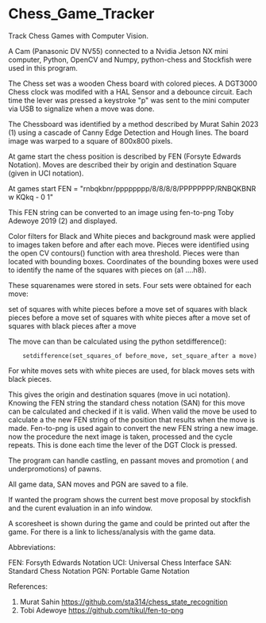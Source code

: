 # Chess_Game_Tracker
Track Chess Games with Computer Vision.

A Cam (Panasonic DV NV55) connected to a Nvidia Jetson NX mini computer, Python, OpenCV and Numpy, python-chess and Stockfish were used in this program. 

The Chess set was a wooden Chess board with colored pieces. A DGT3000 Chess clock was modifed with a HAL Sensor and a debounce circuit. Each time the lever was pressed a keystroke "p"  was sent to the mini computer via USB to signalize when a move was done.

The Chessboard was identified by a method described by Murat Sahin 2023 (1) using a cascade of Canny Edge Detection and Hough lines. 
The board image was  warped to a square of 800x800 pixels.

At game start the chess position is described by FEN (Forsyte Edwards Notation). Moves  are described their by origin and destination Square (given in UCI notation).

At games start FEN = "rnbqkbnr/pppppppp/8/8/8/8/PPPPPPPP/RNBQKBNR w KQkq - 0 1"

This FEN string can be converted to an image using fen-to-png Toby Adewoye 2019 (2) and displayed.

Color filters for Black and White pieces and background mask were applied to images taken before and after each move.
Pieces were identified using the open CV contours() function with area threshold. Pieces were than located with bounding boxes. Coordinates of the bounding boxes were used 
to identify the name of the squares with pieces on (a1 ....h8).

These squarenames were stored in sets. Four sets were obtained for each move:

set of squares with white pieces before a move
set of squares with black pieces before a move
set of squares with white pieces after a move
set of squares with black pieces after a move

The move can than be calculated using the python setdifference():
        
        setdifference(set_squares_of before_move, set_square_after a move)
For white moves sets with white pieces are used, for black moves sets with black pieces.

This gives the origin and destination squares (move in uci notation). Knowing the FEN string the standard chess notation (SAN) for this move can be calculated and 
checked if it is valid. When valid the move be used to calculate a the new FEN string of the position that results when the move is made. 
Fen-to-png is used again to convert the new FEN string a new image.
now the procedure the next image is taken, processed and the cycle repeats.
This is done each time the lever of the DGT Clock is pressed.

The program can handle castling, en passant moves and promotion ( and underpromotions) of pawns.

All game data, SAN moves and PGN are saved to a file.

If wanted the program shows the current best move proposal by stockfish and the curent evaluation in an info window.  

A scoresheet is shown during the game and could be printed out after the game.
For there is a link to lichess/analysis with the game data.

Abbreviations:

FEN:  Forsyth Edwards Notation
UCI:  Universal Chess Interface
SAN:  Standard Chess Notation
PGN:  Portable Game Notation

References:
1. Murat Sahin    https://github.com/sta314/chess_state_recognition
2. Tobi Adewoye   https://github.com/tikul/fen-to-png
